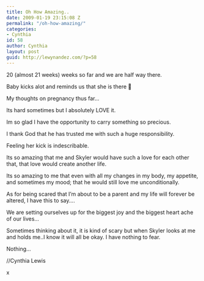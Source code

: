 ```yaml
---
title: Oh How Amazing..
date: 2009-01-19 23:15:08 Z
permalink: "/oh-how-amazing/"
categories:
- Cynthia
id: 58
author: Cynthia
layout: post
guid: http://lewynandez.com/?p=58
---
```


20 (almost 21 weeks) weeks so far and we are half way there.
  
Baby kicks alot and reminds us that she is there 🙂

My thoughts on pregnancy thus far&#8230;
  
Its hard sometimes but I absolutely LOVE it.
  
Im so glad I have the opportunity to carry something so precious.
  
I thank God that he has trusted me with such a huge responsibility.
  
Feeling her kick is indescribable.
  
Its so amazing that me and Skyler would have such a love for each other that, that love would create another life.
  
Its so amazing to me that even with all my changes in my body, my appetite, and sometimes my mood; that he would still love me unconditionally. 

As for being scared that I&#8217;m about to be a parent and my life will forever be altered, I have this to say&#8230;.
  
We are setting ourselves up for the biggest joy and the biggest heart ache of our lives&#8230;
  
Sometimes thinking about it, it is kind of scary but when Skyler looks at me and holds me..I know it will all be okay. I have nothing to fear.

Nothing&#8230;

//Cynthia Lewis
  
x